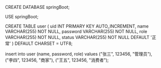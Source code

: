 CREATE DATABASE springBoot;

USE springBoot;

CREATE TABLE user
(
uid INT PRIMARY KEY AUTO_INCREMENT,
name VARCHAR(255) NOT NULL,
password VARCHAR(255) NOT NULL,
role VARCHAR(255) NOT NULL,
status VARCHAR(255) NOT NULL DEFAULT '正常'
) DEFAULT CHARSET = UTF8;

insert into user (name, password, role)
values ("张三", 123456, "管理员"),
("李四", 123456, "商家"),
("王五", 123456, "消费者");